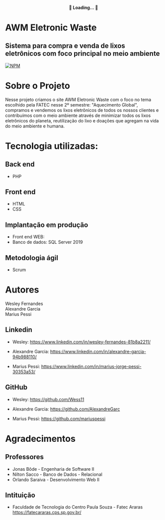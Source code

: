 <h4 align="center"> 
	🚧 Loading...  🚧
</h4>


# AWM Eletronic Waste 
## Sistema para compra e venda de lixos eletrônicos com foco principal no meio ambiente
[![NPM](https://img.shields.io/npm/l/react)](https://github.com/Wess11/Projeto-PI-Fatec-2--semestre/blob/main/LICENSE)

# Sobre o Projeto
Nesse projeto criamos o site AWM Eletronic Waste com o foco no tema escolhido pela FATEC nesse 2º semestre: "Aquecimento Global", compramos e vendemos os lixos eletrônicos de todos os nossos clientes e contribuímos com o meio ambiente através de minimizar todos os lixos eletrônicos do planeta, reutilização do lixo e doações que agregam na vida do meio ambiente e humana.

# Tecnologia utilizadas:

## Back end
- PHP
## Front end
- HTML
- CSS
## Implantação em produção
- Front end WEB: 
- Banco de dados: SQL Server 2019

## Metodologia ágil 
- Scrum 

# Autores

Wesley Fernandes<br/>
Alexandre Garcia<br/>
Marius Pessi<br/>


## Linkedin
- Wesley: https://www.linkedin.com/in/wesley-fernandes-81b8a2211/

- Alexandre Garcia: https://www.linkedin.com/in/alexandre-garcia-94b988110/

- Marius Pessi: https://www.linkedin.com/in/marius-jorge-pessi-30353a53/

## GitHub
- Wesley: https://github.com/Wess11

- Alexandre Garcia: https://github.com/AlexandreGarc

- Marius Pessi: https://github.com/mariuspessi

# Agradecimentos

## Professores
- Jonas Bôde - Engenharia de Software II <br/>
- Nilton Sacco - Banco de Dados - Relacional <br/>
- Orlando Saraiva - Desenvolvimento Web II <br/>

## Intituição
- Faculdade de Tecnologia do Centro Paula Souza - Fatec Araras<br/>
https://fatecararas.cps.sp.gov.br/
